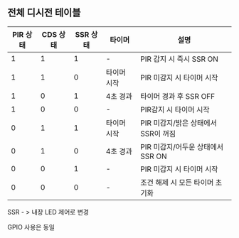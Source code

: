 ## 전체 디시전 테이블

| PIR 상태      | CDS 상태 |  SSR 상태  | 타이머       |       설명          |
|------------|----------|-----------|-----------|--------------------------------|
| 1           | 1  |1    |     -      |    PIR 감지 시 즉시 SSR ON|
| 1           | 1 |  0    | 타이머 시작 | PIR 미감지 시 타이머 시작|
| 1         | 0 | 1     | 4초 경과    |    타이머 경과 후 SSR OFF |
|      1   |         0     |        0    |     -      |        PIR감지 시 타이머 시작        |
|      0    |       1      |       1    |      타이머 시작         |          PIR 미감지/밝은 상태에서 SSR이 꺼짐    | 
|      0     |       1        |     0    |      4초 경과       |             PIR 미감지/어두운 상태에서 SSR ON       | 
|     0      |        0      |     1      |         -         |       PIR 미감지 시 타이머 시작            |
|      0       |       0     |        0     |          -        |          조건 해제 시 모든 타이머 초기화      |

SSR - > 내장 LED 제어로 변경 

GPIO 사용은 동일 
